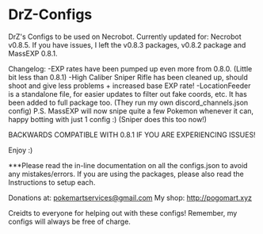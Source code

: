 # DrZ-Configs
DrZ's Configs to be used on Necrobot.
Currently updated for: Necrobot v0.8.5.
If you have issues, I left the v0.8.3 packages, v0.8.2 package and MassEXP 0.8.1.

Changelog:
-EXP rates have been pumped up even more from 0.8.0. (Little bit less than 0.8.1)
-High Caliber Sniper Rifle has been cleaned up, should shoot and give less problems + increased base EXP rate!
-LocationFeeder is a standalone file, for easier updates to filter out fake coords, etc. It has been added to full package too.
(They run my own discord_channels.json config)
P.S. MassEXP will now snipe quite a few Pokemon whenever it can, happy botting with just 1 config :) (Sniper does this too now!)

BACKWARDS COMPATIBLE WITH 0.8.1 IF YOU ARE EXPERIENCING ISSUES!

Enjoy :)


***Please read the in-line documentation on all the configs.json to avoid any mistakes/errors.
If you are using the packages, please also read the Instructions to setup each.

Donations at: pokemartservices@gmail.com
My shop: http://pogomart.xyz

Creidts to everyone for helping out with these configs! Remember, my configs will always be free of charge.